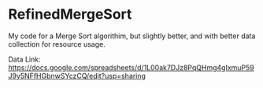 # RefinedMergeSort
My code for a Merge Sort algorithim, but slightly better, and with better data collection for resource usage.

Data Link:
https://docs.google.com/spreadsheets/d/1L00ak7DJz8PqQHmg4gIxmuP59J9y5NFfHGbnwSYczCQ/edit?usp=sharing
